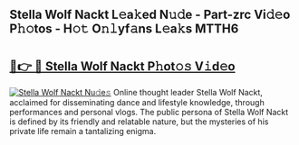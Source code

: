 ## Stella Wolf Nackt L𝚎a𝚔ed N𝚞𝚍e - Part-zrc Vi𝚍𝚎o P𝚑𝚘tos - H𝚘𝚝 O𝚗𝚕yf𝚊ns L𝚎a𝚔s MTTH6

# <h2><a href="http://kfd1dz.oniu.top/?m=Stella+Wolf+Nackt">🔗👉 🔴 Stella Wolf Nackt P𝚑ot𝚘𝚜 V𝚒d𝚎o</a></h2>

[![Stella Wolf Nackt Nu𝚍e𝚜](https://i.imgur.com/0qMVB7G.gif)](http://kfd1dz.oniu.top/?m=Stella+Wolf+Nackt)
Online thought leader Stella Wolf Nackt, acclaimed for disseminating dance and lifestyle knowledge, through performances and personal vlogs. The public persona of Stella Wolf Nackt is defined by its friendly and relatable nature, but the mysteries of his private life remain a tantalizing enigma.  
